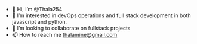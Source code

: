 - 👋 Hi, I’m @Thala254
- 👀 I’m interested in devOps operations and full stack development in both javascript and python.
- 💞️ I’m looking to collaborate on fullstack projects
- 📫 How to reach me [thalamine@gmail.com](thalamine@gmail.com)
